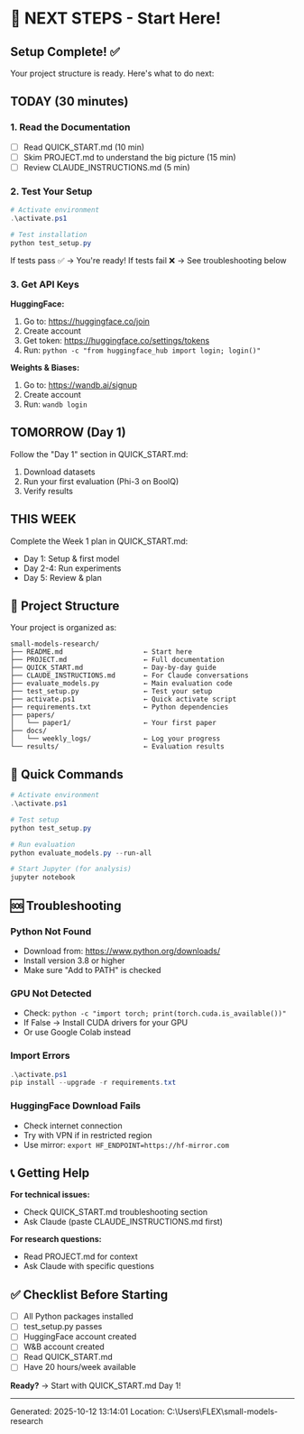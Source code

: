 ﻿# 🎯 NEXT STEPS - Start Here!

## Setup Complete! ✅

Your project structure is ready. Here's what to do next:

## TODAY (30 minutes)

### 1. Read the Documentation
- [ ] Read QUICK_START.md (10 min)
- [ ] Skim PROJECT.md to understand the big picture (15 min)
- [ ] Review CLAUDE_INSTRUCTIONS.md (5 min)

### 2. Test Your Setup
```powershell
# Activate environment
.\activate.ps1

# Test installation
python test_setup.py
```

If tests pass ✅ → You're ready!
If tests fail ❌ → See troubleshooting below

### 3. Get API Keys

**HuggingFace:**
1. Go to: https://huggingface.co/join
2. Create account
3. Get token: https://huggingface.co/settings/tokens
4. Run: `python -c "from huggingface_hub import login; login()"`

**Weights & Biases:**
1. Go to: https://wandb.ai/signup
2. Create account
3. Run: `wandb login`

## TOMORROW (Day 1)

Follow the "Day 1" section in QUICK_START.md:
1. Download datasets
2. Run your first evaluation (Phi-3 on BoolQ)
3. Verify results

## THIS WEEK

Complete the Week 1 plan in QUICK_START.md:
- Day 1: Setup & first model
- Day 2-4: Run experiments
- Day 5: Review & plan

## 📁 Project Structure

Your project is organized as:
```
small-models-research/
├── README.md                    ← Start here
├── PROJECT.md                   ← Full documentation
├── QUICK_START.md               ← Day-by-day guide
├── CLAUDE_INSTRUCTIONS.md       ← For Claude conversations
├── evaluate_models.py           ← Main evaluation code
├── test_setup.py                ← Test your setup
├── activate.ps1                 ← Quick activate script
├── requirements.txt             ← Python dependencies
├── papers/
│   └── paper1/                  ← Your first paper
├── docs/
│   └── weekly_logs/             ← Log your progress
└── results/                     ← Evaluation results
```

## 🔧 Quick Commands

```powershell
# Activate environment
.\activate.ps1

# Test setup
python test_setup.py

# Run evaluation
python evaluate_models.py --run-all

# Start Jupyter (for analysis)
jupyter notebook
```

## 🆘 Troubleshooting

### Python Not Found
- Download from: https://www.python.org/downloads/
- Install version 3.8 or higher
- Make sure "Add to PATH" is checked

### GPU Not Detected
- Check: `python -c "import torch; print(torch.cuda.is_available())"`
- If False → Install CUDA drivers for your GPU
- Or use Google Colab instead

### Import Errors
```powershell
.\activate.ps1
pip install --upgrade -r requirements.txt
```

### HuggingFace Download Fails
- Check internet connection
- Try with VPN if in restricted region
- Use mirror: `export HF_ENDPOINT=https://hf-mirror.com`

## 📞 Getting Help

**For technical issues:**
- Check QUICK_START.md troubleshooting section
- Ask Claude (paste CLAUDE_INSTRUCTIONS.md first)

**For research questions:**
- Read PROJECT.md for context
- Ask Claude with specific questions

## ✅ Checklist Before Starting

- [ ] All Python packages installed
- [ ] test_setup.py passes
- [ ] HuggingFace account created
- [ ] W&B account created
- [ ] Read QUICK_START.md
- [ ] Have 20 hours/week available

**Ready?** → Start with QUICK_START.md Day 1!

---
Generated: 2025-10-12 13:14:01
Location: C:\Users\FLEX\small-models-research
